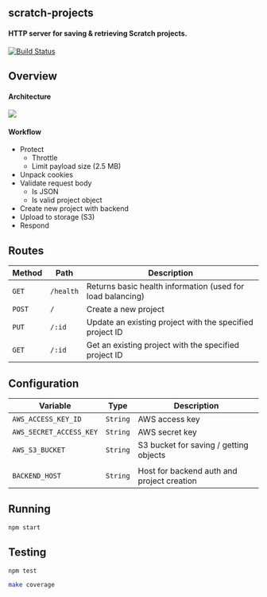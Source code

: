 ## scratch-projects
#### HTTP server for saving & retrieving Scratch projects.

[![Build Status](https://travis-ci.com/LLK/scratch-projects.svg?token=xzzHj4ct3SyBTpeqxnx1&branch=develop)](https://travis-ci.com/LLK/scratch-projects)

## Overview

#### Architecture
![](https://cloud.githubusercontent.com/assets/747641/23216546/52ee39ec-f8e4-11e6-9dbf-9cc29aa8fc62.png)

#### Workflow
- Protect
    - Throttle
    - Limit payload size (2.5 MB)
- Unpack cookies
- Validate request body
    - Is JSON
    - Is valid project object
- Create new project with backend
- Upload to storage (S3)
- Respond

## Routes
| Method | Path      | Description                                                 |
| ------ | --------- | ----------------------------------------------------------- |
| `GET`  | `/health` | Returns basic health information (used for load balancing)  |
| `POST` | `/`       | Create a new project                                        |
| `PUT`  | `/:id`    | Update an existing project with the specified project ID    |
| `GET`  | `/:id`    | Get an existing project with the specified project ID       |

## Configuration
| Variable                | Type     | Description                                 |
| ----------------------- | -------- | ------------------------------------------- |
| `AWS_ACCESS_KEY_ID`     | `String` | AWS access key                              |
| `AWS_SECRET_ACCESS_KEY` | `String` | AWS secret key                              |
| `AWS_S3_BUCKET`         | `String` | S3 bucket for saving / getting objects      |
|                         |          |                                             |
| `BACKEND_HOST`          | `String` | Host for backend auth and project creation  |

## Running
```bash
npm start
```

## Testing
```bash
npm test
```

```bash
make coverage
```
